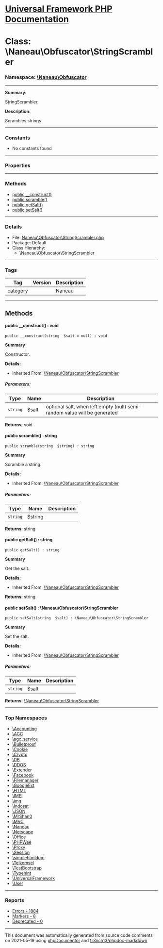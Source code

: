 # [Universal Framework PHP Documentation](../home.md)

# Class: \Naneau\Obfuscator\StringScrambler
### Namespace: [\Naneau\Obfuscator](../namespaces/Naneau.Obfuscator.md)
---
**Summary:**

StringScrambler.

**Description:**

Scrambles strings

---
### Constants
* No constants found
---
### Properties
---
### Methods
* [public __construct()](../classes/Naneau.Obfuscator.StringScrambler.md#method___construct)
* [public scramble()](../classes/Naneau.Obfuscator.StringScrambler.md#method_scramble)
* [public getSalt()](../classes/Naneau.Obfuscator.StringScrambler.md#method_getSalt)
* [public setSalt()](../classes/Naneau.Obfuscator.StringScrambler.md#method_setSalt)
---
### Details
* File: [Naneau\Obfuscator\StringScrambler.php](../files/Naneau.Obfuscator.StringScrambler.md)
* Package: Default
* Class Hierarchy:
  * \Naneau\Obfuscator\StringScrambler
---
### Tags
| Tag | Version | Description |
| --- | ------- | ----------- |
| category |  | Naneau |

---
## Methods
<a name="method___construct" class="anchor"></a>
#### public __construct() : void

```
public __construct(string  $salt = null) : void
```

**Summary**

Constructor.

**Details:**
* Inherited From: [\Naneau\Obfuscator\StringScrambler](../classes/Naneau.Obfuscator.StringScrambler.md)
##### Parameters:
| Type | Name | Description |
| ---- | ---- | ----------- |
| <code>string</code> | $salt  | optional salt, when left empty (null) semi-random value will be generated |

**Returns:** void


<a name="method_scramble" class="anchor"></a>
#### public scramble() : string

```
public scramble(string  $string) : string
```

**Summary**

Scramble a string.

**Details:**
* Inherited From: [\Naneau\Obfuscator\StringScrambler](../classes/Naneau.Obfuscator.StringScrambler.md)
##### Parameters:
| Type | Name | Description |
| ---- | ---- | ----------- |
| <code>string</code> | $string  |  |

**Returns:** string


<a name="method_getSalt" class="anchor"></a>
#### public getSalt() : string

```
public getSalt() : string
```

**Summary**

Get the salt.

**Details:**
* Inherited From: [\Naneau\Obfuscator\StringScrambler](../classes/Naneau.Obfuscator.StringScrambler.md)

**Returns:** string


<a name="method_setSalt" class="anchor"></a>
#### public setSalt() : \Naneau\Obfuscator\StringScrambler

```
public setSalt(string  $salt) : \Naneau\Obfuscator\StringScrambler
```

**Summary**

Set the salt.

**Details:**
* Inherited From: [\Naneau\Obfuscator\StringScrambler](../classes/Naneau.Obfuscator.StringScrambler.md)
##### Parameters:
| Type | Name | Description |
| ---- | ---- | ----------- |
| <code>string</code> | $salt  |  |

**Returns:** <a href="../classes/Naneau.Obfuscator.StringScrambler.html">\Naneau\Obfuscator\StringScrambler</a>



---

### Top Namespaces

* [\Accounting](../namespaces/Accounting.md)
* [\AGC](../namespaces/AGC.md)
* [\agc_service](../namespaces/agc_service.md)
* [\Bulletproof](../namespaces/Bulletproof.md)
* [\Cookie](../namespaces/Cookie.md)
* [\Crypto](../namespaces/Crypto.md)
* [\DB](../namespaces/DB.md)
* [\DDOS](../namespaces/DDOS.md)
* [\Extender](../namespaces/Extender.md)
* [\Facebook](../namespaces/Facebook.md)
* [\Filemanager](../namespaces/Filemanager.md)
* [\GoogleExt](../namespaces/GoogleExt.md)
* [\HTML](../namespaces/HTML.md)
* [\IMEI](../namespaces/IMEI.md)
* [\img](../namespaces/img.md)
* [\Indosat](../namespaces/Indosat.md)
* [\JSON](../namespaces/JSON.md)
* [\MrShan0](../namespaces/MrShan0.md)
* [\MVC](../namespaces/MVC.md)
* [\Naneau](../namespaces/Naneau.md)
* [\Netscape](../namespaces/Netscape.md)
* [\Office](../namespaces/Office.md)
* [\PHPWee](../namespaces/PHPWee.md)
* [\Proxy](../namespaces/Proxy.md)
* [\Session](../namespaces/Session.md)
* [\simplehtmldom](../namespaces/simplehtmldom.md)
* [\Telkomsel](../namespaces/Telkomsel.md)
* [\TestBootstrap](../namespaces/TestBootstrap.md)
* [\Typehint](../namespaces/Typehint.md)
* [\UniversalFramework](../namespaces/UniversalFramework.md)
* [\User](../namespaces/User.md)

---

### Reports
* [Errors - 1884](../reports/errors.md)
* [Markers - 8](../reports/markers.md)
* [Deprecated - 0](../reports/deprecated.md)

---

This document was automatically generated from source code comments on 2021-05-19 using [phpDocumentor](http://www.phpdoc.org/) and [fr3nch13/phpdoc-markdown](https://github.com/fr3nch13/phpdoc-markdown)
